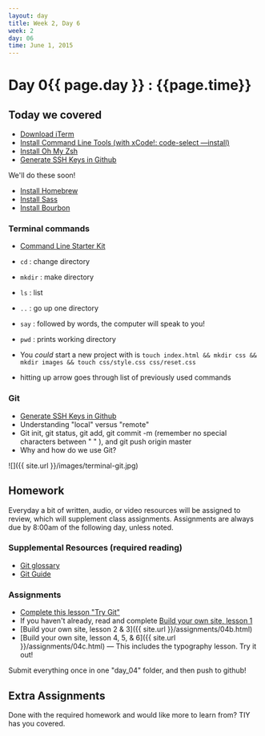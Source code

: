 ```yaml
---
layout: day
title: Week 2, Day 6
week: 2
day: 06
time: June 1, 2015
---
```


# Day 0{{ page.day }} : {{page.time}}


## Today we covered


* [Download iTerm](http://iterm2.com/)
* [Install Command Line Tools (with xCode!: code-select —install)](http://osxdaily.com/2014/02/12/install-command-line-tools-mac-os-x/)
* [Install Oh My Zsh](https://github.com/robbyrussell/oh-my-zsh)
* [Generate SSH Keys in Github](https://help.github.com/articles/generating-ssh-keys/)

We'll do these soon!

* [Install Homebrew](http://brew.sh/)
* [Install Sass](http://sass-lang.com/install)
* [Install Bourbon](http://bourbon.io/)

### Terminal commands
* [Command Line Starter Kit](http://samkap.github.io/command-line-starter-kit/)
* `cd` : change directory
* `mkdir` : make directory
* `ls` : list
* `..` : go up one directory
* `say` : followed by words, the computer will speak to you!
* `pwd` : prints working directory
* You _could_ start a new project with is `touch index.html && mkdir css && mkdir images && touch css/style.css css/reset.css`

* hitting up arrow goes through list of previously used commands

### Git
* [Generate SSH Keys in Github](https://help.github.com/articles/generating-ssh-keys/)
* Understanding "local" versus "remote"
* Git init, git status, git add, git commit -m (remember no special characters between " " ), and git push origin master
* Why and how do we use Git?


![]({{ site.url }}/images/terminal-git.jpg)


## Homework
Everyday a bit of written, audio, or video resources will be assigned to review, which will supplement class assignments. Assignments are always due by 8:00am of the following day, unless noted.

### Supplemental Resources (required reading)
* [Git glossary](https://www.atlassian.com/git/glossary)
* [Git Guide](http://rogerdudler.github.io/git-guide/)


### Assignments
* [Complete this lesson "Try Git"](https://try.github.io/levels/1/challenges/1)
* If you haven't already, read and complete [Build your own site, lesson 1](http://learn.shayhowe.com/html-css/getting-to-know-html/)
* [Build your own site, lesson 2 & 3]({{ site.url }}/assignments/04b.html)
* [Build your own site, lesson 4, 5, & 6]({{ site.url }}/assignments/04c.html) — This includes the typography lesson. Try it out!

Submit everything once in one "day_04" folder, and then push to github!


## Extra Assignments
Done with the required homework and would like more to learn from? TIY has you covered.

